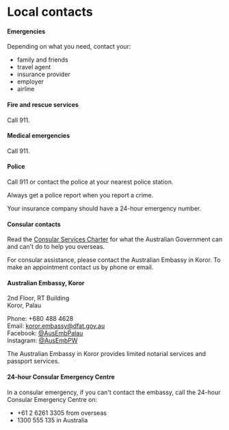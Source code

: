 # Local contacts

#### Emergencies

Depending on what you need, contact your:

* family and friends
* travel agent
* insurance provider
* employer
* airline

#### Fire and rescue services

Call 911.

#### Medical emergencies

Call 911.

#### Police

Call 911 or contact the police at your nearest police station.

Always get a police report when you report a crime.

Your insurance company should have a 24-hour emergency number.

#### Consular contacts

Read the [Consular Services Charter](/node/46) for what the Australian Government can and can't do to help you overseas.

For consular assistance, please contact the Australian Embassy in Koror. To make an appointment contact us by phone or email.

#### Australian Embassy, Koror

2nd Floor, RT Building  
Koror, Palau  
  
Phone: +680 488 4628   
Email: [koror.embassy@dfat.gov.au](mailto:koror.embassy@dfat.gov.au)   
Facebook: [@AusEmbPalau](https://www.facebook.com/AusEmbPalau/)  
Instagram: [@AusEmbPW](https://www.instagram.com/ausembpw/)

The Australian Embassy in Koror provides limited notarial services and passport services.

#### 24-hour Consular Emergency Centre

In a consular emergency, if you can't contact the embassy, call the 24-hour Consular Emergency Centre on:

* +61 2 6261 3305 from overseas
* 1300 555 135 in Australia